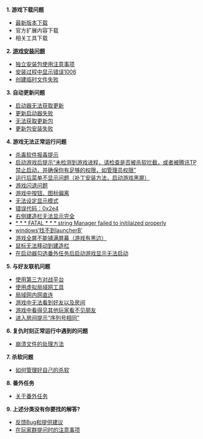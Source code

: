 **1. 游戏下载问题**
- [最新版本下载](./最新版本下载)
- 官方扩展内容下载
- 相关工具下载

**2. [游戏安装问题](游戏安装问题)**
- [独立安装包使用注意事项](./游戏安装问题#独立安装包使用注意事项)
- [安装过程中显示错误1006](./游戏安装问题#安装过程中显示错误1006)
- [创建临时文件失败](./创建临时文件失败)


**3. 自动更新问题**
- [启动器无法获取更新](./启动器无法获得更新)
- [更新启动器失败](./更新启动器失败)
- [无法获取更新包](./无法获取更新包)
- [更新包安装失败](./更新包安装失败)

**4. 游戏无法正常运行问题**
- [杀毒软件报毒提示](./杀毒软件报毒提示)
- [启动游戏后提示“未检测到游戏进程，请检查是否被杀软拦截，或者被腾讯TP禁止启动，并确保你有足够的权限，如管理员权限”](./启动游戏后提示“未检测到游戏进程，请检查是否被杀软拦截，或者被腾讯TP禁止启动，并确保你有足够的权限，如管理员权限”)
- [运行后菜单不显示问题（补丁安装方法，启动游戏黑屏）](./运行后菜单不显示问题)
- [游戏闪退问题](./闪退问题)
- [游戏中按钮、图标偏离](游戏中按钮、图标偏离)
- [无法设定显示模式](./无法设定显示模式)
- [错误代码：0x2e4](./错误代码：0x2e4)
- [右侧建造栏无法显示完全](./右侧建造栏无法显示完全)
- [* * * FATAL * * * string Manager failed to initilaized properly](./FATAL弹窗的解决方法)
- [windows‘找不到launcherB’](./windows找不到launcherB)
- [游戏全屏不能铺满屏幕（游戏有黑边）](./游戏全屏不能铺满屏幕)
- [鼠标无法移动到建造栏](./鼠标无法移动到建造栏)
- [在启动器勾选番外任务后启动游戏显示无法启动](./关于番外任务的问题解答)

**5. 与好友联机问题**
- [使用第三方对战平台](./使用第三方对战平台)
- [使用虚拟局域网工具](使用虚拟局域网工具)
- [局域网内网直连](局域网内网直连)
- [游戏中无法看到好友以及房间](./游戏中无法看到好友以及房间)
- [游戏中看得见其他玩家看不见朋友](./游戏中看得见其他玩家看不见朋友)
- [进入房间提示“序列号相同”](./进入房间提示“序列号相同”)

**6. 复仇时刻正常运行中遇到的问题**
- [崩溃文件的处理方法](./debug文件的处理方法)

**7. 杀软问题**
- [如何管理好自己的杀软](./如何管理好自己的杀软)

**8. 番外任务**
- [关于番外任务](./关于番外任务的问题解答)

**9. 上述分类没有你要找的解答?**
- [反馈Bug和提供建议](./反馈Bug和提供建议)
- [在玩家群提问时的注意事项](./在玩家群提问时的注意事项)